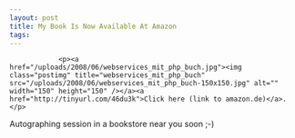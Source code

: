 ```yaml
---
layout: post
title: My Book Is Now Available At Amazon
tags:
---
```



                <p><a href="/uploads/2008/06/webservices_mit_php_buch.jpg"><img class="postimg" title="webservices_mit_php_buch" src="/uploads/2008/06/webservices_mit_php_buch-150x150.jpg" alt="" width="150" height="150" /></a><a href="http://tinyurl.com/46du3k">Click here (link to amazon.de)</a>.</p>
<p>Autographing session in a bookstore near you soon ;-)</p>
